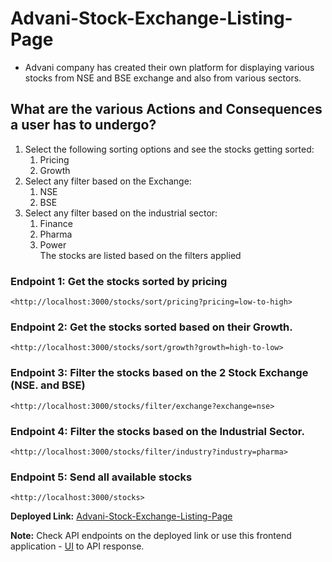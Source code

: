 # Advani-Stock-Exchange-Listing-Page
- Advani company has created their own platform for displaying various stocks from NSE and BSE exchange and also from various sectors.
## **What are the various Actions and Consequences a user has to undergo?**
1.  Select the following sorting options and see the stocks getting sorted:
    1.  Pricing       
    2.  Growth     
2.  Select any filter based on the Exchange:  
    1.  NSE      
    2.  BSE      
3.  Select any filter based on the industrial sector:  
    1.  Finance     
    2.  Pharma     
    3.  Power    
The stocks are listed based on the filters applied

### Endpoint 1: Get the stocks sorted by pricing
```
<http://localhost:3000/stocks/sort/pricing?pricing=low-to-high>

```
### Endpoint 2: Get the stocks sorted based on their Growth.
```
<http://localhost:3000/stocks/sort/growth?growth=high-to-low>
```
### Endpoint 3: Filter the stocks based on the 2 Stock Exchange (NSE. and BSE)
```
<http://localhost:3000/stocks/filter/exchange?exchange=nse>
```
### Endpoint 4: Filter the stocks based on the Industrial Sector.
```
<http://localhost:3000/stocks/filter/industry?industry=pharma>
```
### Endpoint 5: Send all available stocks
```
<http://localhost:3000/stocks>
```


  **Deployed Link:**  [Advani-Stock-Exchange-Listing-Page](https://advani-stock-exchange-listing-page.vercel.app/stocks/)
  
  **Note:** Check API endpoints on the deployed link or use this frontend application - [UI](https://bd2-stock-listing.vercel.app/) to API response.
